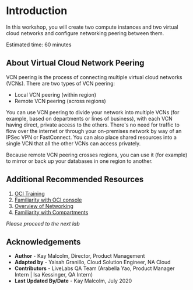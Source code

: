 # Introduction

In this workshop, you will create two compute instances and two virtual cloud networks and configure networking peering between them.

Estimated time: 60 minutes

## About Virtual Cloud Network Peering

VCN peering is the process of connecting multiple virtual cloud networks (VCNs). There are two types of VCN peering:

- Local VCN peering (within region)
- Remote VCN peering (across regions)

You can use VCN peering to divide your network into multiple VCNs (for example, based on departments or lines of business), with each VCN having direct, private access to the others. There's no need for traffic to flow over the internet or through your on-premises network by way of an IPSec VPN or FastConnect. You can also place shared resources into a single VCN that all the other VCNs can access privately.

Because remote VCN peering crosses regions, you can use it (for example) to mirror or back up your databases in one region to another.

## Additional Recommended Resources

1. [OCI Training](https://cloud.oracle.com/en_US/iaas/training)
2. [Familiarity with OCI console](https://docs.us-phoenix-1.oraclecloud.com/Content/GSG/Concepts/console.htm)
3. [Overview of Networking](https://docs.us-phoenix-1.oraclecloud.com/Content/Network/Concepts/overview.htm)
4. [Familiarity with Compartments](https://docs.us-phoenix-1.oraclecloud.com/Content/GSG/Concepts/concepts.htm)

*Please proceed to the next lab*

## Acknowledgements

- **Author** - Kay Malcolm, Director, Product Management
- **Adapted by** -  Yaisah Granillo, Cloud Solution Engineer, NA Cloud
- **Contributors** - LiveLabs QA Team (Arabella Yao, Product Manager Intern | Isa Kessinger, QA Intern)
- **Last Updated By/Date** - Kay Malcolm, July 2020


